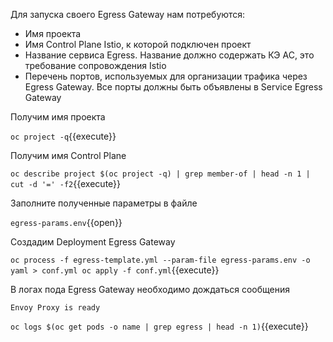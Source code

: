 Для запуска своего Egress Gateway нам потребуются:

* Имя проекта
* Имя Control Plane Istio, к которой подключен проект
* Название сервиса Egress. Название должно содержать КЭ АС, это требование сопровождения Istio
* Перечень портов, используемых для организации трафика через Egress Gateway. Все порты должны быть объявлены в Service
  Egress Gateway

Получим имя проекта

`oc project -q`{{execute}}

Получим имя Control Plane

`oc describe project $(oc project -q) | grep member-of | head -n 1 | cut -d '=' -f2`{{execute}}

Заполните полученные параметры в файле

`egress-params.env`{{open}}

Создадим Deployment Egress Gateway

`oc process -f egress-template.yml --param-file egress-params.env -o yaml > conf.yml
oc apply -f conf.yml`{{execute}}

В логах пода Egress Gateway необходимо дождаться сообщения

`Envoy Proxy is ready`

`oc logs $(oc get pods -o name | grep egress | head -n 1)`{{execute}}
